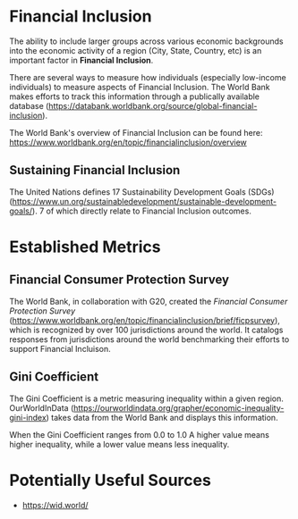 # Financial Inclusion

The ability to include larger groups across various economic backgrounds into the economic activity of a region (City, State, Country, etc) is an important factor in **Financial Inclusion**.

There are several ways to measure how individuals (especially low-income individuals) to measure aspects of Financial Inclusion. The World Bank makes efforts to track this information through a publically available database (https://databank.worldbank.org/source/global-financial-inclusion).

The World Bank's overview of Financial Inclusion can be found here: https://www.worldbank.org/en/topic/financialinclusion/overview

## Sustaining Financial Inclusion

The United Nations defines 17 Sustainability Development Goals (SDGs)(https://www.un.org/sustainabledevelopment/sustainable-development-goals/). 7 of which directly relate to Financial Inclusion outcomes.

# Established Metrics

## Financial Consumer Protection Survey

The World Bank, in collaboration with G20, created the *Financial Consumer Protection Survey* (https://www.worldbank.org/en/topic/financialinclusion/brief/ficpsurvey), which is recognized by over 100 jurisdictions around the world. It catalogs responses from jurisdictions around the world benchmarking their efforts to support Financial Incluison.

## Gini Coefficient

The Gini Coefficient is a metric measuring inequality within a given region. OurWorldInData (https://ourworldindata.org/grapher/economic-inequality-gini-index) takes data from the World Bank and displays this information.

When the Gini Coefficient ranges from 0.0 to 1.0
A higher value means higher inequality, while a lower value means less inequality.

# Potentially Useful Sources
- https://wid.world/